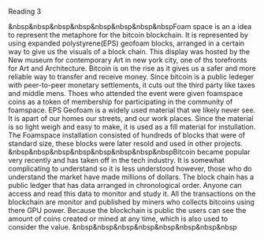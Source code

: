 Reading 3

&nbsp&nbsp&nbsp&nbsp&nbsp&nbsp&nbsp&nbspFoam space is an a idea to represent the metaphore for the bitcoin blockchain.
It is represented by using expanded polystyrene(EPS) geofoam blocks, arranged in a certain way to give us the visuals of a block chain.
This display was hosted by the New museum for contemporary Art in new york city, one of ths torefronts for Art and Architecture.
Bitcoin is on the rise as it gives us a safer and more reliable way to transfer and receive money. Since bitcoin is a public ledeger 
with peer-to-peer monetary settlements, it cuts out the third party like taxes and middle mens. Thoes who attended the event were given foamspace coins
as a token of membership for participating in the community of foamspace.
EPS Geofoam is a widely used material that we likely never see. It is apart of our homes our streets, and our work places. Since the material
is so light weigh and easy to make, it is used as a fill material for instullation. 
The Foamspace installation consisted of hundreds of blocks that were of standard size, these blocks 
were later resold and used in other projects.
&nbsp&nbsp&nbsp&nbsp&nbsp&nbsp&nbsp&nbspBitcoin became popular very recently and has taken off in the tech industry. It is somewhat complicating 
to understand so it is less understood however, those who do understand the market have made millions of dollars. The block chain has a public ledger
that has data arranged in chronological order. Anyone can access and read this data to monitor and study it. All the transactions on the blockchain are
monitor and published by miners who collects bitcoins using there GPU power. Because the blockchain is public the users can see the amount of 
coins created or mined at any time, which is also used to consider the value.
&nbsp&nbsp&nbsp&nbsp&nbsp&nbsp&nbsp&nbsp
